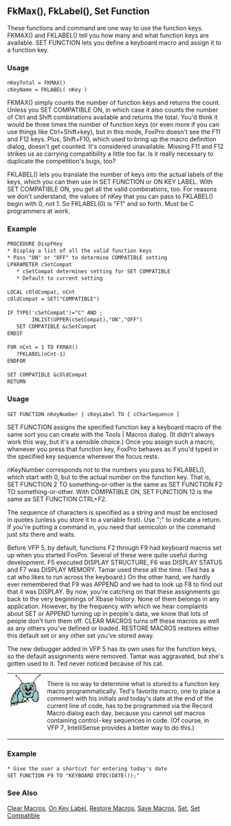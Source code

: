 ## FkMax(), FkLabel(), Set Function

These functions and command are one way to use the function keys. FKMAX() and FKLABEL() tell you how many and what function keys are available. SET FUNCTION lets you define a keyboard macro and assign it to a function key.

### Usage

```foxpro
nKeyTotal = FKMAX()
cKeyName = FKLABEL( nKey )
```

FKMAX() simply counts the number of function keys and returns the count. Unless you SET COMPATIBLE ON, in which case it also counts the number of Ctrl and Shift combinations available and returns the total. You'd think it would be three times the number of function keys (or even more if you can use things like Ctrl+Shift+key), but in this mode, FoxPro doesn't see the F11 and F12 keys. Plus, Shift+F10, which used to bring up the macro definition dialog, doesn't get counted. It's considered unavailable. Missing F11 and F12 strikes us as carrying compatibility a little too far. Is it really necessary to duplicate the competition's bugs, too?

FKLABEL() lets you translate the number of keys into the actual labels of the keys, which you can then use in SET FUNCTION or ON KEY LABEL. With SET COMPATIBLE ON, you get all the valid combinations, too. For reasons we don't understand, the values of nKey that you can pass to FKLABEL() begin with 0, not 1. So FKLABEL(0) is "F1" and so forth. Must be C programmers at work.

### Example

```foxpro
PROCEDURE DispFKey
* Display a list of all the valid function keys
* Pass "ON" or "OFF" to determine COMPATIBLE setting
LPARAMETER cSetCompat
   * cSetCompat determines setting for SET COMPATIBLE
   * Default to current setting

LOCAL cOldCompat, nCnt
cOldCompat = SET("COMPATIBLE")

IF TYPE('cSetCompat')="C" AND ;
        INLIST(UPPER(cSetCompat),"ON","OFF")
   SET COMPATIBLE &cSetCompat
ENDIF

FOR nCnt = 1 TO FKMAX()
   ?FKLABEL(nCnt-1)
ENDFOR

SET COMPATIBLE &cOldCompat
RETURN
```
### Usage

```foxpro
SET FUNCTION nKeyNumber | cKeyLabel TO [ cCharSequence ]
```

SET FUNCTION assigns the specified function key a keyboard macro of the same sort you can create with the Tools | Macros dialog. (It didn't always work this way, but it's a sensible choice.) Once you assign such a macro, whenever you press that function key, FoxPro behaves as if you'd typed in the specified key sequence wherever the focus rests.

nKeyNumber corresponds not to the numbers you pass to FKLABEL(), which start with 0, but to the actual number on the function key. That is, SET FUNCTION 2 TO something-or-other is the same as SET FUNCTION F2 TO something-or-other. With COMPATIBLE ON, SET FUNCTION 12 is the same as SET FUNCTION CTRL+F2.

The sequence of characters is specified as a string and must be enclosed in quotes (unless you store it to a variable first). Use ";" to indicate a return. If you're putting a command in, you need that semicolon or the command just sits there and waits.

Before VFP 5, by default, functions F2 through F9 had keyboard macros set up when you started FoxPro. Several of these were quite useful during development. F5 executed DISPLAY STRUCTURE, F6 was DISPLAY STATUS and F7 was DISPLAY MEMORY. Tamar used these all the time. (Ted has a cat who likes to run across the keyboard.) On the other hand, we hardly ever remembered that F9 was APPEND and we had to look up F8 to find out that it was DISPLAY. By now, you're catching on that these assignments go back to the very beginnings of Xbase history. None of them belongs in any application. However, by the frequency with which we hear complaints about SET or APPEND turning up in people's data, we know that lots of people don't turn them off. CLEAR MACROS turns off these macros as well as any others you've defined or loaded. RESTORE MACROS restores either this default set or any other set you've stored away.

The new debugger added in VFP 5 has its own uses for the function keys, so the default assignments were removed. Tamar was aggravated, but she's gotten used to it. Ted never noticed because of his cat.

<table>
<tr>
  <td width="17%" valign="top">
<img width="95" height="77" src="bug.gif">
  </td>
  <td width=83%>
  <p>There is no way to determine what is stored to a function key macro programmatically. Ted's favorite macro, one to place a comment with his initials and today's date at the end of the current line of code, has to be programmed via the Record Macro dialog each day, because you cannot set macros containing control-key sequences in code. (Of course, in VFP 7, IntelliSense provides a better way to do this.)</p>
  </td>
 </tr>
</table>

### Example

```foxpro
* Give the user a shortcut for entering today's date
SET FUNCTION F9 TO "KEYBOARD DTOC(DATE());"
```
### See Also

[Clear Macros](s4g193.md), [On Key Label](s4g100.md), [Restore Macros](s4g193.md), [Save Macros](s4g193.md), [Set](s4g126.md), [Set Compatible](s4g131.md)